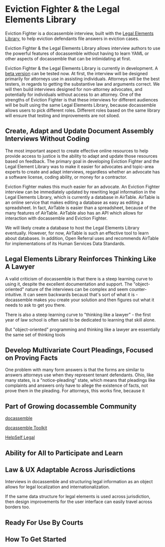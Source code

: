 # Eviction Fighter & the Legal Elements Library

Eviction Fighter is a docassemble interview, built with the [Legal Elements Library](https://airtable.com/invite/l?inviteId=invDTiglUgKBeyNy5&inviteToken=cf1b318b32652b38386f866549ac294575d5dd60833fa8475be30607a6cc23f4), to help eviction defendants file answers in eviction cases.

Eviction Fighter & the Legal Elements Library allows interview authors to use the powerful features of docassemble without having to learn YAML or other aspects of docassemble that can be intimidating at first.

Eviction Fighter & the Legal Elements Library is currently in development.  A [beta version](https://lel.docassemble.community.lawyer/) can be tested now.  At first, the interview will be designed primarily for attorneys use in assisting individuals.  Attorneys will be the best testers, in regards to getting the substantive law and arguments correct.  We will then build interviews designed for non-attorney advocates, and potentially for individuals without access to an attorney.  One of the strengths of Eviction Fighter is that these interviews for different audiences will be built using the same Legal Elements Library, because docassemble allows users to pick different roles.  Different roles based on the same library will ensure that testing and improvements are not siloed.


## Create, Adapt and Update Document Assembly Interviews Without Coding

The most important aspect to create effective online resources to help provide access to justice is the ability to adapt and update those resources based on feedback.  The primary goal in developing Eviction Fighter and the Legal Element Library was to make it easier for advocates and topic-area experts to create and adapt interviews, regardless whether an advocate has a software license, coding ability, or money for a contractor.

Eviction Fighter makes this much easier for an advocate.  An Eviction Fighter interview can be immediately updated by rewriting legal information in the Legal Elements Library, which is currently a database in AirTable.  AirTable is an online service that makes editing a database as easy as editing a spreadsheet.  In fact, AirTable is easier than a spreadsheet, because of the many features of AirTable.  AirTable also has an API which allows for interaction with docassemble and Eviction Fighter.

We will likely create a database to host the Legal Elements Library eventually.  However, for now, AirTable is such an effective tool to learn about databases.  In addition, Open Referral uses and recommends AirTable for implementations of its Human Services Data Standards.

## Legal Elements Library Reinforces Thinking Like A Lawyer

A valid criticism of docassemble is that there is a steep learning curve to using it, despite the excellent documentation and support.  The "object-oriented" nature of the interviews can be complex and seem counter-intuitive.  It can seem backwards becaust that's sort of what it is - docassemble makes you create your solution and then figures out what it needs to ask to get you there.  

There is also a steep learning curve to "thinking like a lawyer" - the first year of law school is often said to be dedicated to learning that skill alone.

But "object-oriented" programming and thinking like a lawyer are essentially the same set of thinking tools

## Develop Multivariate Court Pleadings, Focused on Proving Facts

One problem with many form answers is that the forms are similar to answers attorneys use when they represent tenant defendants.  Ohio, like many states, is a "notice-pleading" state, which means that pleadings like complaints and answers only have to allege the existence of facts, not prove them in the pleading.  For attorneys, this works fine, because it   

## Part of Growing docassemble Community
[docassemble](https://docassemble.org/)

[docassemble Toolkit](https://community.lawyer/docassemble)

[HelpSelf Legal](https://www.helpselflegal.com/)

## Ability for All to Participate and Learn

## Law & UX Adaptable Across Jurisdictions

Interviews in docassemble and structuring legal information as an object allows for legal localization and internationalization.

If the same data structure for legal elements is used across jurisdiction, then design improvements for the user interface can easily travel across borders too.

## Ready For Use By Courts


## How To Get Started
